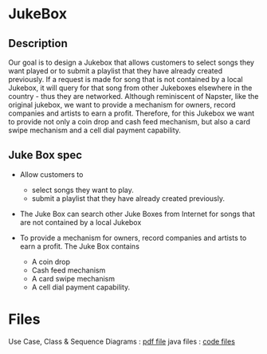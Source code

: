 # JukeBox

## Description

Our goal is to design a Jukebox that allows customers to select songs they want played or to submit a playlist that they have already created previously. If a request is made for song that is not contained by a local Jukebox, it will query for that song from other Jukeboxes elsewhere in the country - thus they are networked. Although reminiscent of Napster, like the original jukebox, we want to provide a mechanism for owners, record companies and artists to earn a profit. Therefore, for this Jukebox we want to provide not only a coin drop and cash feed mechanism, but also a card swipe mechanism and a cell dial payment capability.

## Juke Box spec

* Allow customers to

    * select songs they want to play.
    * submit a playlist that they have already created previously. 

* The Juke Box can search other Juke Boxes from Internet for songs that are not contained by a local Jukebox

* To provide a mechanism for owners, record companies and artists to earn a profit. The Juke Box contains

    * A coin drop 
    * Cash feed mechanism 
    * A card swipe mechanism 
    * A cell dial payment capability.

# Files

Use Case, Class & Sequence Diagrams : [pdf file](https://github.com/inputvector/JukeBox/blob/main/Jukebox%20Documentation.pdf)
java files : [code files](https://github.com/inputvector/JukeBox/tree/main/javafiles)
